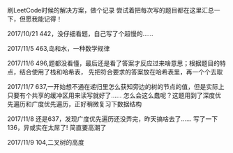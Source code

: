 刷LeetCode时候的解决方案，做个记录
尝试着把每次写的题目都在这里汇总一下，但愿我能记得！


2017/10/21
442，没仔细看题，自己写了个超慢的……

2017/11/5
463,岛和水，一种数学规律

2017/11/6
496,题都没看懂，最后还是看了答案才反应过来啥意思；根据题目的特点，结合使用了栈和哈希表，
先把符合要求的答案放在哈希表里，再一个个去取

2017/11/7
637,一开始想不通在递归里怎么获知旁边的树的节点的值，但是实际上只要有个共享的缓冲区用来读写就好了……
怎么会这么蠢呢？这题用到了深度优先遍历和广度优先遍历，正好稍微复习下数据结构

2017/11/8
还是637，发现广度优先遍历还没弄完，昨天搞啥去了……
写了一下136，异或实在太屌了! 简直要高潮了

2017/11/9
104,二叉树的高度